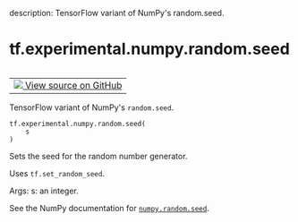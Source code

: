 description: TensorFlow variant of NumPy's random.seed.

<div itemscope itemtype="http://developers.google.com/ReferenceObject">
<meta itemprop="name" content="tf.experimental.numpy.random.seed" />
<meta itemprop="path" content="Stable" />
</div>

# tf.experimental.numpy.random.seed

<!-- Insert buttons and diff -->

<table class="tfo-notebook-buttons tfo-api nocontent" align="left">
<td>
  <a target="_blank" href="https://github.com/tensorflow/tensorflow/blob/r2.4/tensorflow/python/ops/numpy_ops/np_random.py#L36-L50">
    <img src="https://www.tensorflow.org/images/GitHub-Mark-32px.png" />
    View source on GitHub
  </a>
</td>
</table>



TensorFlow variant of NumPy's `random.seed`.

<pre class="devsite-click-to-copy prettyprint lang-py tfo-signature-link">
<code>tf.experimental.numpy.random.seed(
    s
)
</code></pre>



<!-- Placeholder for "Used in" -->

Sets the seed for the random number generator.

  Uses `tf.set_random_seed`.

  Args:
    s: an integer.
  

See the NumPy documentation for [`numpy.random.seed`](https://numpy.org/doc/1.16/reference/generated/numpy.random.seed.html).